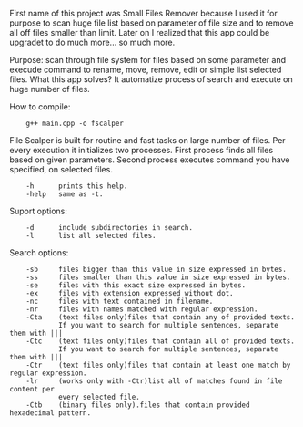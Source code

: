 First name of this project was Small Files Remover because I used it for purpose to scan huge file list based on parameter of file size and to remove all off files smaller than limit. Later on I realized that this app could be upgradet to do much more... so much more.

Purpose: scan through file system for files based on some parameter and execude command to rename, move, remove, edit or simple list selected files. What this app solves? It automatize process of search and execute on huge number of files.

How to compile: 

        g++ main.cpp -o fscalper


File Scalper is built for routine and fast tasks on large number of files.
Per every execution it initializes two processes. First process finds all files based on given parameters.
Second process executes command you have specified, on selected files.

        -h      prints this help.
        -help   same as -t.

Suport options:

        -d      include subdirectories in search.
        -l      list all selected files.

Search options:

        -sb     files bigger than this value in size expressed in bytes.
        -ss     files smaller than this value in size expressed in bytes.
        -se     files with this exact size expressed in bytes.
        -ex     files with extension expressed without dot.
        -nc     files with text contained in filename.
        -nr     files with names matched with regular expression.
        -Cta    (text files only)files that contain any of provided texts.
                If you want to search for multiple sentences, separate them with |||
        -Ctc    (text files only)files that contain all of provided texts.
                If you want to search for multiple sentences, separate them with |||
        -Ctr    (text files only)files that contain at least one match by regular expression.
        -lr     (works only with -Ctr)list all of matches found in file content per
                every selected file.
        -Ctb    (binary files only).files that contain provided hexadecimal pattern.